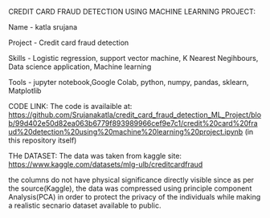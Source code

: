CREDIT CARD FRAUD DETECTION USING MACHINE LEARNING PROJECT:

Name - katla srujana

Project - Credit card fraud detection

Skills - Logistic regression, support vector machine, K Nearest Negihbours, Data science application, Machine learning

Tools - jupyter notebook,Google Colab, python, numpy, pandas, sklearn, Matplotlib


CODE LINK:
The code is availaible at: https://github.com/Srujanakatla/credit_card_fraud_detection_ML_Project/blob/99d402e50d82ea063b6779f893989966cef9e7c1/credit%20card%20fraud%20detection%20using%20machine%20learning%20project.ipynb
(in this repository itself)

THe DATASET:
The data was taken from kaggle site:
https://www.kaggle.com/datasets/mlg-ulb/creditcardfraud

the columns do not have physical significance directly visible since as per the source(Kaggle), the data was compressed using principle component Analysis(PCA) in order to protect the privacy of the individuals while making a realistic secnario dataset available to public. 





